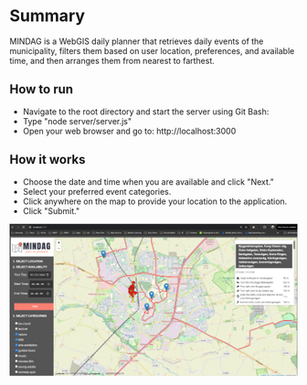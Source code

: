 # Summary

MINDAG is a WebGIS daily planner that retrieves daily events of the municipality, filters them based on user location, preferences, and available time, and then arranges them from nearest to farthest.  

## How to run
- Navigate to the root directory and start the server using Git Bash:
- Type  "node server/server.js"
- Open your web browser and go to: http://localhost:3000

## How it works
- Choose the date and time when you are available and click "Next."
- Select your preferred event categories.
- Click anywhere on the map to provide your location to the application.
- Click "Submit."

![Screenshot](https://github.com/alihakimi68/MINDAG-/blob/3d3a9ce9442849906422c47e6c982a5a99890cbd/image.png)

